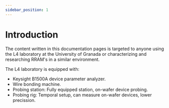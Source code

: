 ```yaml
---
sidebar_position: 1
---
```


# Introduction
The content written in this documentation pages is targeted to anyone using the L4 laboratory at the University of Granada or characterizing and researching RRAM's in a similar environment.

The L4 laboratory is equipped with:

- Keysight B1500A device parameter analyzer.
- Wire bonding machine.
- Probing station: Fully equipped station, on-wafer device probing.
- Probing rig: Temporal setup, can measure on-wafer devices, lower precission.



